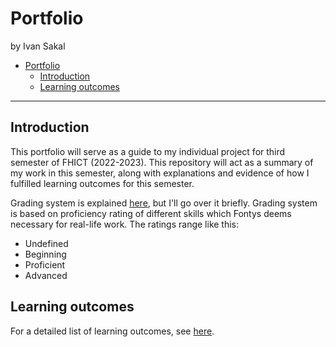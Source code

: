 # Portfolio

by Ivan Sakal

- [Portfolio](#portfolio)
  - [Introduction](#introduction)
  - [Learning outcomes](#learning-outcomes)

---

## Introduction

This portfolio will serve as a guide to my individual project for third semester of FHICT (2022-2023). This repository will act as a summary of my work in this semester, along with explanations and evidence of how I fulfilled learning outcomes for this semester.

Grading system is explained [here](https://fhict.instructure.com/courses/12993/outcomes), but I'll go over it briefly. Grading system is based on proficiency rating of different skills which Fontys deems necessary for real-life work. The ratings range like this: 

- Undefined
- Beginning
- Proficient
- Advanced
  
## Learning outcomes

For a detailed list of learning outcomes, see [here](./docs/learning_outcomes/learning_outcomes.md).